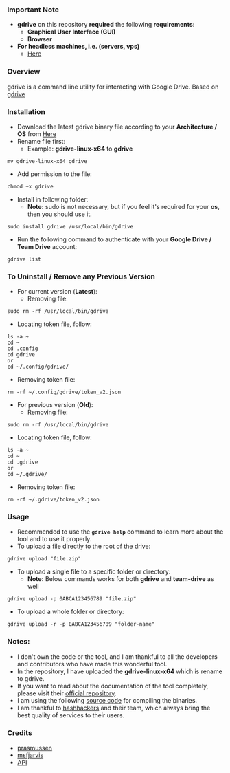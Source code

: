 ### Important Note
- **gdrive** on this repository **required** the following **requirements:**
    - **Graphical User Interface (GUI)**
    - **Browser**
- **For headless machines, i.e. (servers, vps)**
  - [Here](https://github.com/usmanmughalji/gdriveup)

### Overview
gdrive is a command line utility for interacting with Google Drive. Based on [gdrive](https://github.com/prasmussen/gdrive)

### Installation
- Download the latest gdrive binary file according to your **Architecture / OS** from [Here](https://github.com/usmanmughalji/gdriveupload/releases)
- Rename file first:
  - Example: **gdrive-linux-x64** to **gdrive**
```
mv gdrive-linux-x64 gdrive
```
- Add permission to the file:
```
chmod +x gdrive
```
- Install in following folder:
  - **Note:** sudo is not necessary, but if you feel it's required for your **os**, then you should use it.
```
sudo install gdrive /usr/local/bin/gdrive
```
- Run the following command to authenticate with your **Google Drive / Team Drive** account:
```
gdrive list
```
### To Uninstall / Remove any Previous Version
- For current version (**Latest**):
  - Removing file:
```
sudo rm -rf /usr/local/bin/gdrive
```
- Locating token file, follow:
```
ls -a ~
cd ~
cd .config
cd gdrive
or
cd ~/.config/gdrive/
```
- Removing token file:
```
rm -rf ~/.config/gdrive/token_v2.json
```
- For previous version (**Old**):
  - Removing file:
```
sudo rm -rf /usr/local/bin/gdrive
```
- Locating token file, follow:
```
ls -a ~
cd ~
cd .gdrive
or
cd ~/.gdrive/
```
- Removing token file:
```
rm -rf ~/.gdrive/token_v2.json
```
### Usage
- Recommended to use the **```gdrive help```** command to learn more about the tool and to use it properly.
- To upload a file directly to the root of the drive:
```
gdrive upload "file.zip"
```
- To upload a single file to a specific folder or directory:
  - **Note:** Below commands works for both **gdrive** and **team-drive** as well
```
gdrive upload -p 0ABCA123456789 "file.zip"
```
- To upload a whole folder or directory:
```
gdrive upload -r -p 0ABCA123456789 "folder-name"
```

### Notes:
- I don't own the code or the tool, and I am thankful to all the developers and contributors who have made this wonderful tool.
- In the repository, I have uploaded the **gdrive-linux-x64** which is rename to gdrive.
- If you want to read about the documentation of the tool completely, please visit their [official repository](https://github.com/prasmussen/gdrive).
- I am using the following [source code](https://github.com/msfjarvis/gdrive) for compiling the binaries.
- I am thankful to [hashhackers](https://t.me/HashHackers) and their team, which always bring the best quality of services to their users.

### Credits
- [prasmussen](https://github.com/prasmussen)
- [msfjarvis](https://github.com/msfjarvis)
- [API](https://gitlab.com/GoogleDriveIndex/Google-Drive-Index)

